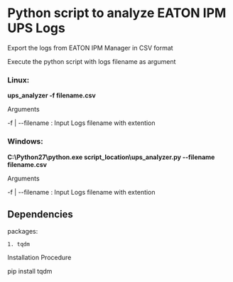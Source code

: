 <h1>Python script to analyze EATON IPM UPS Logs</h1>


Export the logs from EATON IPM Manager in CSV format

Execute the python script with logs filename as argument

<h3>Linux:</h3>

**ups_analyzer -f filename.csv**

Arguments 

-f | --filename : Input Logs filename with extention

<h3>Windows:</h3>

**C:\Python27\python.exe script_location\ups_analyzer.py --filename filename.csv**

Arguments 

-f | --filename : Input Logs filename with extention


<h2>Dependencies</h2>

packages:

    1. tqdm

Installation Procedure

pip install tqdm
